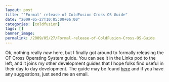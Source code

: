 ```yaml
---
layout: post
title: "'Formal' release of ColdFusion Cross OS Guide"
date: "2009-05-27T10:05:00+06:00"
categories: [coldfusion]
tags: []
banner_image: 
permalink: /2009/05/27/Formal-release-of-ColdFusion-Cross-OS-Guide
---
```


Ok, nothing really <i>new</i> here, but I finally got around to formally releasing the CF Cross Operating System guide. You can see it in the Links pod to the left, and it joins my other development guides that I hope folks find useful in their day to day development. The guide may be found <a href="http://www.raymondcamden.com/page.cfm/Cross-Operating-System-ColdFusion-Development-Guid">here</a> and if you have any suggestions, just send me an email.